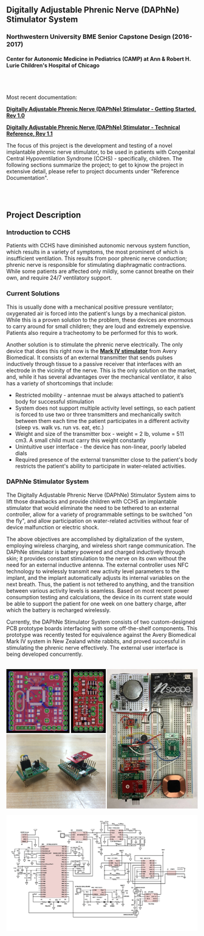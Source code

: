 ## Digitally Adjustable Phrenic Nerve (DAPhNe) Stimulator System
### Northwestern University BME Senior Capstone Design (2016-2017)
#### Center for Autonomic Medicine in Pediatrics (CAMP) at Ann & Robert H. Lurie Children's Hospital of Chicago

<br></br>

Most recent documentation:


[**Digitally Adjustable Phrenic Nerve (DAPhNe) Stimulator - Getting Started, Rev 1.0**](https://github.com/AlexeyRevinski/DAPhNe-Stimulator-System/blob/master/Reference%20Documentation/DAPhNe_Getting_Started_v_1_0.pdf)


[**Digitally Adjustable Phrenic Nerve (DAPhNe) Stimulator - Technical Reference, Rev 1.1**](https://github.com/AlexeyRevinski/DAPhNe-Stimulator-System/blob/master/Reference%20Documentation/DAPhNe_Technical_Reference_v_1_1.pdf)


The focus of this project is the development and testing of a novel implantable phrenic nerve stimulator, to be used in patients with Congenital Central Hypoventilation Syndrome (CCHS) - specifically, children. The following sections summarize the project; to get to kjnow the project in extensive detail, please refer to project documents under "Reference Documentation".

<br></br>

## Project Description
### Introduction to CCHS
Patients with CCHS have diminished autonomic nervous system function, which results in a variety of symptoms, the most prominent of which is insufficient ventilation. This results from poor phrenic nerve conduction; phrenic nerve is responsible for stimulating diaphragmatic contractions. While some patients are affected only mildly, some cannot breathe on their own, and require 24/7 ventilatory support.

### Current Solutions
This is usually done with a mechanical positive pressure ventilator; oxygenated air is forced into the patient's lungs by a mechanical piston. While this is a proven solution to the problem, these devices are enormous to carry around for small children; they are loud and extremely expensive. Patients also require a tracheotomy to be performed for this to work.

Another solution is to stimulate the phrenic nerve electrically. The only device that does this right now is the [**Mark IV stimulator**](http://www.averybiomedical.com/breathing-pacemakers/system-information/) from Avery Biomedical. It consists of an external transmitter that sends pulses inductively through tissue to a passive receiver that interfaces with an electrode in the vicinity of the nerve. This is the only solution on the market, and, while it has several advantages over the mechanical ventilator, it also has a variety of shortcomings that include:
 - Restricted mobility - antennae must be always attached to patient’s body for successful stimulation
 - System does not support multiple activity level settings, so each patient is forced to use two or three transmitters and mechanically switch between them each time the patient participates in a different activity (sleep vs. walk vs. run vs. eat, etc.)
 - Weight and size of the transmitter box - weight = 2 lb, volume = 511 cm3. A small child must carry this weight constantly
 - Unintuitive user interface - the device has non-linear, poorly labeled dials
 - Required presence of the external transmitter close to the patient's body restricts the patient's ability to participate in water-related activities.

### DAPhNe Stimulator System
The Digitally Adjustable Phrenic Nerve (DAPhNe) Stimulator System aims to lift those drawbacks and provide children with CCHS an implantable stimulator that would eliminate the need to be tethered to an external controller, allow for a variety of programmable settings to be switched "on the fly", and allow participation on water-related activities without fear of device malfunction or electric shock. 

The above objectives are accomplished by digitalization of the system, employing wireless charging, and wireless short range communication.  The DAPhNe stimulator is battery powered and charged inductively through skin; it provides constant stimulation to the nerve on its own without the need for an external inductive antenna. The external controller uses NFC technology to wirelessly transmit new activity level parameters to the implant, and the implant automatically adjusts its internal variables on the next breath. Thus, the patient is not tethered to anything, and the transition between various activity levels is seamless. Based on most recent power consumption testing and calculations, the device in its current state would be able to support the patient for one week on one battery charge, after which the battery is recharged wirelessly.

Currently, the DAPhNe Stimulator System consists of two custom-designed PCB prototype boards interfacing with some off-the-shelf components. This prototype was recently tested for equivalence against the Avery Biomedical Mark IV system in New Zealand white rabbits, and proved successful in stimulating the phrenic nerve effectively. The external user interface is being developed concurrently. 
<br></br>
<p align="center">
  <img src="https://github.com/AlexeyRevinski/BME390/blob/master/Visuals/Collage.png" width="750"/>
</p>
<p align="right">
  <img src="https://github.com/AlexeyRevinski/BME390/blob/master/Visuals/Overall%20Circuit%20Diagram-1.png" width="800"/>
</p>
